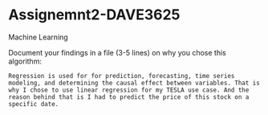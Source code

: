# Assignemnt2-DAVE3625
Machine Learning

Document your findings in a file (3-5 lines) on why you chose this algorithm:

    Regression is used for for prediction, forecasting, time series modeling, and determining the causal effect between variables. That is why I chose to use linear regression for my TESLA use case. And the reason behind that is I had to predict the price of this stock on a specific date.
